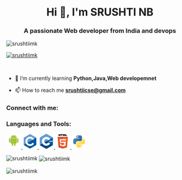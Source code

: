 <h1 align="center">Hi 👋, I'm SRUSHTI NB</h1>
<h3 align="center">A passionate Web developer from India and devops</h3>

<p align="left"> <img src="https://komarev.com/ghpvc/?username=srushtiimk&label=Profile%20views&color=0e75b6&style=flat" alt="srushtiimk" /> </p>

<p align="left"> <a href="https://github.com/ryo-ma/github-profile-trophy"><img src="https://github-profile-trophy.vercel.app/?username=srushtiimk" alt="srushtiimk" /></a> </p>

<p align="left"> <a href="https://twitter.com/" target="blank"><img src="https://img.shields.io/twitter/follow/?logo=twitter&style=for-the-badge" alt="" /></a> </p>

- 🌱 I’m currently learning **Python,Java,Web developemnet**

- 📫 How to reach me **srushtiicse@gmail.com**

<h3 align="left">Connect with me:</h3>
<p align="left">
</p>

<h3 align="left">Languages and Tools:</h3>
<p align="left"> <a href="https://developer.android.com" target="_blank" rel="noreferrer"> <img src="https://raw.githubusercontent.com/devicons/devicon/master/icons/android/android-original-wordmark.svg" alt="android" width="40" height="40"/> </a> <a href="https://www.cprogramming.com/" target="_blank" rel="noreferrer"> <img src="https://raw.githubusercontent.com/devicons/devicon/master/icons/c/c-original.svg" alt="c" width="40" height="40"/> </a> <a href="https://www.w3schools.com/cpp/" target="_blank" rel="noreferrer"> <img src="https://raw.githubusercontent.com/devicons/devicon/master/icons/cplusplus/cplusplus-original.svg" alt="cplusplus" width="40" height="40"/> </a> <a href="https://www.w3.org/html/" target="_blank" rel="noreferrer"> <img src="https://raw.githubusercontent.com/devicons/devicon/master/icons/html5/html5-original-wordmark.svg" alt="html5" width="40" height="40"/> </a> <a href="https://www.python.org" target="_blank" rel="noreferrer"> <img src="https://raw.githubusercontent.com/devicons/devicon/master/icons/python/python-original.svg" alt="python" width="40" height="40"/> </a> </p>

<p><img align="left" src="https://github-readme-stats.vercel.app/api/top-langs?username=srushtiimk&show_icons=true&locale=en&layout=compact" alt="srushtiimk" /></p>

<p>&nbsp;<img align="center" src="https://github-readme-stats.vercel.app/api?username=srushtiimk&show_icons=true&locale=en" alt="srushtiimk" /></p>

<p><img align="center" src="https://github-readme-streak-stats.herokuapp.com/?user=srushtiimk&" alt="srushtiimk" /></p>

